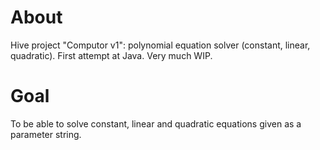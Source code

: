 # About
Hive project "Computor v1": polynomial equation solver (constant, linear, quadratic). First attempt at Java. Very much WIP.

# Goal
To be able to solve constant, linear and quadratic equations given as a parameter string.